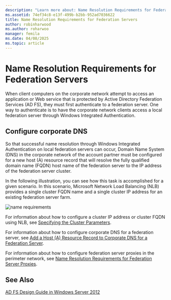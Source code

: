 ```yaml
---
description: "Learn more about: Name Resolution Requirements for Federation Servers"
ms.assetid: 74ef34c8-e13f-499b-b2bb-952ad7036622
title: Name Resolution Requirements for Federation Servers
author: robinharwood
ms.author: roharwoo
manager: femila
ms.date: 04/08/2025
ms.topic: article
---
```


# Name Resolution Requirements for Federation Servers

When client computers on the corporate network attempt to access an application or Web service that is protected by Active Directory Federation Services \(AD FS\), they must first authenticate to a federation server. One way to authenticate is to have the corporate network clients access a local federation server through Windows Integrated Authentication.

## Configure corporate DNS
So that successful name resolution through Windows Integrated Authentication on local federation servers can occur, Domain Name System \(DNS\) in the corporate network of the account partner must be configured for a new host \(A\) resource record that will resolve the fully qualified domain name \(FQDN\) host name of the federation server to the IP address of the federation server cluster.

In the following illustration, you can see how this task is accomplished for a given scenario. In this scenario, Microsoft Network Load Balancing \(NLB\) provides a single cluster FQDN name and a single cluster IP address for an existing federation server farm.

![name requirements](media/adfs2_deploy_single_fs.gif)

For information about how to configure a cluster IP address or cluster FQDN using NLB, see [Specifying the Cluster Parameters](/previous-versions/windows/it-pro/windows-server-2003/cc781505(v=ws.10)).

For information about how to configure corporate DNS for a federation server, see [Add a Host &#40;A&#41; Resource Record to Corporate DNS for a Federation Server](../../ad-fs/deployment/Add-a-Host--A--Resource-Record-to-Corporate-DNS-for-a-Federation-Server.md).

For information about how to configure federation server proxies in the perimeter network, see [Name Resolution Requirements for Federation Server Proxies](Name-Resolution-Requirements-for-Federation-Server-Proxies.md).


## See Also
[AD FS Design Guide in Windows Server 2012](AD-FS-Design-Guide-in-Windows-Server-2012.md)
